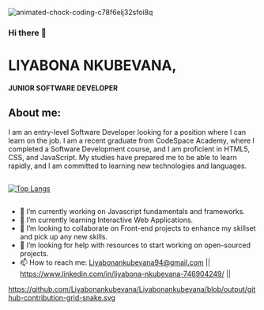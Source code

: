 ![animated-chock-coding-c78f6elj32sfoi8q](https://github.com/Liyabonankubevana/Liyabonankubevana/assets/99335910/e3e037a7-7973-4475-982c-161887d24eea)

### Hi there 👋
# LIYABONA NKUBEVANA, 
#### JUNIOR SOFTWARE DEVELOPER 


## About me:

I am an entry-level Software Developer looking for a position where I can learn on the job. I am a recent graduate from CodeSpace Academy, where I completed a Software Development course, and I am proficient in HTML5, CSS, and JavaScript. My studies have prepared me to be able to learn rapidly, and I am committed to learning new technologies and languages.


##

[![Top Langs](https://github-readme-stats.vercel.app/api/top-langs/?username=Liyabonankubevana)](https://github.com/Liyabonankubevana/github-readme-stats)


##
- 🔭 I’m currently working on Javascript fundamentals and frameworks.
- 🌱 I’m currently learning Interactive Web Applications. 
- 👯 I’m looking to collaborate on Front-end projects to enhance my skillset and pick up any new skills.
- 🤔 I’m looking for help with resources to start working on open-sourced projects. 
- 📫 How to reach me: Liyabonankubevana94@gmail.com || https://www.linkedin.com/in/liyabona-nkubevana-746904249/ || 

https://github.com/Liyabonankubevana/Liyabonankubevana/blob/output/github-contribution-grid-snake.svg
